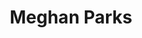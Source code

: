 ---
title: Meghan Parks
position: Undergraduate Researcher
layout: default
contact:
publications: 
image: /images/user-icon.svg
group: undergrad
year-start: 2005
year-end: 
---